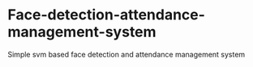 # Face-detection-attendance-management-system
Simple svm based face detection and attendance management system 

